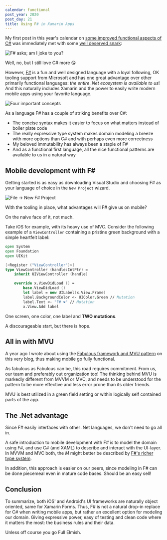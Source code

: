 ```yaml
---
calendar: functional
post_year: 2020
post_day: 21
title: Using F# in Xamarin Apps
---
```

My first post in this year's calendar on [some improved functional aspects of C#](https://functional.christmas/2020/5) was immediately met with some [well deserved snark](https://www.reddit.com/r/csharp/comments/k749sf/functional_c/geotkbc):

![F# asks; am I joke to you?](https://hjerpbakk.com/img/christmas/am-i-a-joke.png)

Well, no, but I still love C# more 😘

However, [F#](https://functional.christmas/2020/17) is a fun and well designed language with a loyal following, OK tooling support from Microsoft and has one great advantage over other primarily functional languages: *the entire .Net ecosystem is available to us*! And this naturally includes Xamarin and the power to easily write modern mobile apps using your favorite language.

![Four important concepts](https://hjerpbakk.com/img/christmas/four-concepts.png)

As a language F# has a couple of striking benefits over C#:

- The concise syntax makes it easier to focus on what matters instead of boiler plate code
- The really expressive type system makes domain modeling a breeze with more options than C# and with perhaps even more correctness
- My beloved immutability has always been a staple of F#
- And as a functional first language, all the nice functional patterns are available to us in a natural way

<h2>Mobile development with F#</h2>

Getting started is as easy as downloading Visual Studio and choosing F# as your language of choice in the `New Project` wizard.

![File -> New F# Project](https://hjerpbakk.com/img/christmas/new-fsharp-project.png)

With the tooling in place, what advantages will F# give us on mobile?

On the naive face of it, not much.

Take iOS for example, with its heavy use of MVC. Consider the following example of a `ViewController` containing a pristine green background with a simple heartfelt label:

```fsharp
open System
open Foundation
open UIKit

[<Register ("ViewController")>]
type ViewController (handle:IntPtr) =
    inherit UIViewController (handle)

    override x.ViewDidLoad () =
        base.ViewDidLoad ()
        let label = new UILabel(x.View.Frame)
        label.BackgroundColor <- UIColor.Green // Mutation
        label.Text <- "F# ❤️" // Mutation
        x.View.Add label
```

One screen, one color, one label and **TWO mutations**.

A discourageable start, but there is hope.

## All in with MVU

A year ago I wrote about using the [Fabulous framework and MVU pattern](https://functional.christmas/2019/11) on this very blog, thus making mobile go fully functional.

As fabulous as Fabulous can be, this road requires commitment. From us, our team and preferably out organization too! The thinking behind MVU is markedly different from MVVM or MVC, and needs to be understood for the pattern to be more effective and less error prone than its older friends.

MVU is best utilized in a green field setting or within logically self contained parts of the app.

## The .Net advantage

Since F# easily interfaces with other .Net languages, we don't need to go all in.

A safe introduction to mobile development with F# is to model the domain using F#, and use C# (and XAML) to describe and interact with the UI-layer. In MVVM and MVC both, the *M* might better be described by [F#'s richer type system](https://viktorvan.github.io/fsharp/domain-modeling-with-fsharp/).

In addition, this approach is easier on our peers, since modeling in F# can be done piecemeal even in mature code bases. Should be an easy sell!

## Conclusion

To summarize, both iOS' and Android's UI frameworks are naturally object oriented, same for Xamarin Forms. Thus, F# is not a natural drop-in replace for C# when writing mobile apps, but rather an excellent option for modeling our domain. Giving expressive power, easy of testing and clean code where it matters the most: the business rules and their data.

Unless off course you go Full Elmish.